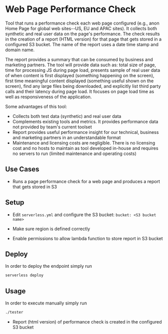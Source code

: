 <!--
title: Web Page Performance Check
description: Runs a performance check using Lambda for each web page configured based on synthetic and real user data. The check results in the creation of a web page that gets stored in a defined S3 bucket. 
layout: Doc
framework: v1
platform: AWS
language: nodeJS
authorLink: 'https://github.com/imoraes2006'
authorName: 'Ian Moraes'
authorAvatar: 'https://avatars0.githubusercontent.com/u/2223362?v=4&s=140'
-->
# Web Page Performance Check 

Tool that runs a performance check each web page configured (e.g., anon Home Page for global web sites--US, EU and APAC sites).  It collects both synthetic and real user data on the page's performance. The check results in the creation of a report (HTML version) for that page that gets stored in a configured S3 bucket. The name of the report uses a date time stamp and domain name.  

The report provides a summary that can be consumed by business and marketing partners.   The tool will provide data such as: total size of page, time for processing JS during page load, presents sample of real user data of when content is first displayed (something happening on the screen), first time meaningful content displayed (something useful shown on the screen), find any large files being downloaded, and explicitly list third party calls and their latency during page load.  It focuses on page load time as well as responsiveness of the application.

Some advantages of this tool:
- Collects both test data (synthetic) and real user data 
- Complements existing tools and metrics. It provides performance data not provided by team's current toolset
- Report provides useful performance insight for our technical, business and marketing partners in an understandable format
- Maintenance and licensing costs are negligible. There is no licensing cost and no hosts to maintain as tool developed in-house and requires no servers to run (limited maintenance and operating costs) 



## Use Cases

- Runs a page performance check for a web page and produces a report that gets stored in S3

## Setup

- Edit `serverless.yml` and configure the S3 bucket: 
`bucket: <S3 bucket name>`

- Make sure region is defined correctly

- Enable permissions to allow lambda function to store report in S3 bucket

## Deploy

In order to deploy the endpoint simply run

```bash
serverless deploy
```


## Usage
In order to execute manually simply run
```bash
./tester
```
- Report (html version) of performance check is created in the configured S3 bucket

